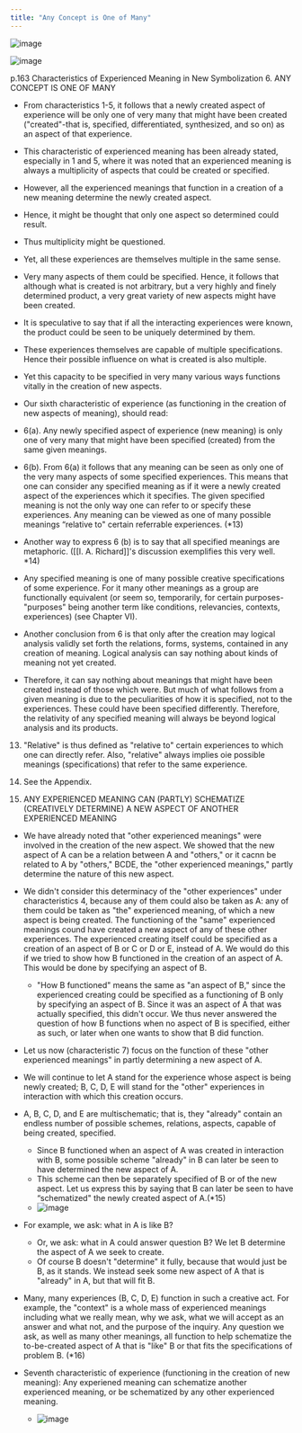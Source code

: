 ```yaml
---
title: "Any Concept is One of Many"
---
```


![image](https://gyazo.com/56741d6d0c215057e4a493984b0c0bb8/thumb/1000)

![image](https://gyazo.com/0626eb0bff228f136c625a25b5dd98be/thumb/1000)

p.163
Characteristics of Experienced Meaning in New Symbolization
6. ANY CONCEPT IS ONE OF MANY
- From characteristics 1-5, it follows that a newly created aspect of experience will be only one of very many that might have been created ("created"-that is, specified, differentiated, synthesized, and so on) as an aspect of that experience.
- This characteristic of experienced meaning has been already stated, especially in 1 and 5, where it was noted that an experienced meaning is always a multiplicity of aspects that could be created or specified.
- However, all the experienced meanings that function in a creation of a new meaning determine the newly created aspect.
- Hence, it might be thought that only one aspect so determined could result.
- Thus multiplicity might be questioned.
- Yet, all these experiences are themselves multiple in the same sense.
- Very many aspects of them could be specified. Hence, it follows that although what is created is not arbitrary, but a very highly and finely determined product, a very great variety of new aspects might have been created.
- It is speculative to say that if all the interacting experiences were known, the product could be seen to be uniquely determined by them.
- These experiences themselves are capable of multiple specifications. Hence their possible influence on what is created is also multiple.
- Yet this capacity to be specified in very many various ways functions vitally in the creation of new aspects.
- Our sixth characteristic of experience (as functioning in the creation of new aspects of meaning), should read:
- 6(a). Any newly specified aspect of experience (new meaning) is only one of very many that might have been specified (created) from the same given meanings.
- 6(b). From 6(a) it follows that any meaning can be seen as only one of the very many aspects of some specified experiences. This means that one can consider any specified meaning as if it were a newly created aspect of the experiences which it specifies. The given specified meaning is not the only way one can refer to or specify these experiences. Any meaning can be viewed as one of many possible meanings “relative to" certain referrable experiences. (*13)


- Another way to express 6 (b) is to say that all specified meanings are metaphoric. ([[I. A. Richard]]'s discussion exemplifies this very well. *14)
- Any specified meaning is one of many possible creative specifications of some experience. For it many other meanings as a group are functionally equivalent (or seem so, temporarily, for certain purposes-"purposes" being another term like conditions, relevancies, contexts, experiences) (see Chapter VI).

- Another conclusion from 6 is that only after the creation may logical analysis validly set forth the relations, forms, systems, contained in any creation of meaning. Logical analysis can say nothing about kinds of meaning not yet created.
- Therefore, it can say nothing about meanings that might have been created instead of those which were. But much of what follows from a given meaning is due to the peculiarities of how it is specified, not to the experiences. These could have been specified differently. Therefore, the relativity of any specified meaning will always be beyond logical analysis and its products.

13. "Relative" is thus defined as "relative to" certain experiences to
which one can directly refer. Also, "relative" always implies oie
possible meanings (specifications) that refer to the same experience.
14. See the Appendix.


7. ANY EXPERIENCED MEANING CAN (PARTLY) SCHEMATIZE (CREATIVELY DETERMINE) A NEW ASPECT OF ANOTHER EXPERIENCED MEANING
- We have already noted that "other experienced meanings" were involved in the creation of the new aspect. We showed that the new aspect of A can be a relation between A and "others," or it cacnn be related to A by "others," BCDE, the "other experienced meanings," partly determine the nature of this new aspect.
- We didn't consider this determinacy of the "other experiences" under characteristics 4, because any of them could also be taken as A: any of them could be taken as "the" experienced meaning, of which a new aspect is being created. The functioning of the "same" experienced meanings cound have created a new aspect of any of these other experiences. The experienced creating itself could be specified as a creation of an aspect of B or C or D or E, instead of A. We would do this if we tried to show how B functioned in the creation of an aspect of A. This would be done by specifying an aspect of B.
    - "How B functioned" means the same as "an aspect of B," since the experienced creating could be specified as a functioning of B only by specifying an aspect of B. Since it was an aspect of A that was actually specified, this didn't occur. We thus never answered the question of how B functions when no aspect of B is specified, either as such, or later when one wants to show that B did function.

- Let us now (characteristic 7) focus on the function of these "other experienced meanings" in partly determining a new aspect of A.
- We will continue to let A stand for the experience whose aspect is being newly created; B, C, D, E will stand for the "other" experiences in interaction with which this creation occurs.
- A, B, C, D, and E are multischematic; that is, they "already" contain an endless number of possible schemes, relations, aspects, capable of being created, specified.
    - Since B functioned when an aspect of A was created in interaction with B, some possible scheme "already" in B can later be seen to have determined the new aspect of A.
    - This scheme can then be separately specified of B or of the new aspect. Let us express this by saying that B can later be seen to have “schematized" the newly created aspect of A.(*15)
    - ![image](https://gyazo.com/db8b1c21b086e597ffb466c30b3b2f59/thumb/1000)

- For example, we ask: what in A is like B?
    - Or, we ask: what in A could answer question B? We let B determine the aspect of A we seek to create.
    - Of course B doesn't "determine" it fully, because that would just be B, as it stands. We instead seek some new aspect of A that is "already" in A, but that will fit B.
- Many, many experiences (B, C, D, E) function in such a creative act. For example, the "context" is a whole mass of experienced meanings including what we really mean, why we ask, what we will accept as an answer and what not, and the purpose of the inquiry. Any question we ask, as well as many other meanings, all function to help schematize the to-be-created aspect of A that is "like" B or that fits the specifications of problem B. (*16)
- Seventh characteristic of experience (functioning in the creation of new meaning): Any experiened meaning can schematize another experienced meaning, or be schematized by any other experienced meaning.
    - ![image](https://gyazo.com/ddf51f929d7d70fe9404cbb80e1c46ed/thumb/1000)


